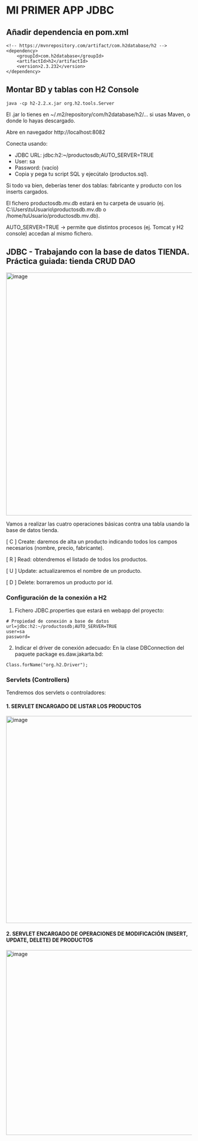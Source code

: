 # MI PRIMER APP JDBC

## Añadir dependencia en pom.xml

```
<!-- https://mvnrepository.com/artifact/com.h2database/h2 -->
<dependency>
    <groupId>com.h2database</groupId>
    <artifactId>h2</artifactId>
    <version>2.3.232</version>
</dependency>
```

## Montar BD y tablas con H2 Console

```
java -cp h2-2.2.x.jar org.h2.tools.Server
```

El .jar lo tienes en ~/.m2/repository/com/h2database/h2/... si usas Maven, o donde lo hayas descargado.

Abre en navegador http://localhost:8082

Conecta usando:

- JDBC URL: jdbc:h2:~/productosdb;AUTO_SERVER=TRUE
- User: sa
- Password: (vacío)
- Copia y pega tu script SQL y ejecútalo (productos.sql).

Si todo va bien, deberías tener dos tablas: fabricante y producto con los inserts cargados.

El fichero productosdb.mv.db estará en tu carpeta de usuario (ej. C:\Users\tuUsuario\productosdb.mv.db o /home/tuUsuario/productosdb.mv.db).

AUTO_SERVER=TRUE → permite que distintos procesos (ej. Tomcat y H2 console) accedan al mismo fichero.


## JDBC - Trabajando con la base de datos TIENDA. Práctica guiada: tienda CRUD DAO

<img width="767" height="657" alt="image" src="https://github.com/user-attachments/assets/7e1fa7a9-7a38-4213-beca-31984db79dc8" />

Vamos a realizar las cuatro operaciones básicas contra una tabla usando la base de datos tienda.

[ C ] Create: daremos de alta un producto indicando todos los campos necesarios (nombre, precio, fabricante).

[ R ] Read: obtendremos el listado de todos los productos.

[ U ] Update: actualizaremos el nombre de un producto.

[ D ] Delete: borraremos un producto por id.

### Configuración de la conexión a H2

1. Fichero JDBC.properties que estará en webapp del proyecto:
```
# Propiedad de conexión a base de datos
url=jdbc:h2:~/productosdb;AUTO_SERVER=TRUE
user=sa
password=
```
2. Indicar el driver de conexión adecuado: En la clase DBConnection del paquete package es.daw.jakarta.bd: 
```
Class.forName("org.h2.Driver");
```

### Servlets (Controllers)

Tendremos dos servlets o controladores:

#### 1. SERVLET ENCARGADO DE LISTAR LOS PRODUCTOS
  <img width="715" height="560" alt="image" src="https://github.com/user-attachments/assets/6d45b8b8-e305-4be6-9f3d-7b93cde07f6c" />

#### 2. SERVLET ENCARGADO DE OPERACIONES DE MODIFICACIÓN (INSERT, UPDATE, DELETE) DE PRODUCTOS
   <img width="820" height="500" alt="image" src="https://github.com/user-attachments/assets/b317d000-5e33-4248-8401-f511d6beba1c" />
